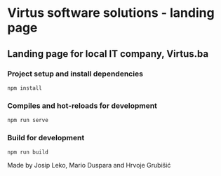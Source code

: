 # Virtus software solutions - landing page

## Landing page for local IT company, Virtus.ba

### Project setup and install dependencies

```
npm install
```

### Compiles and hot-reloads for development

```
npm run serve
```

### Build for development

```
npm run build
```

Made by Josip Leko, Mario Duspara and Hrvoje Grubišić
